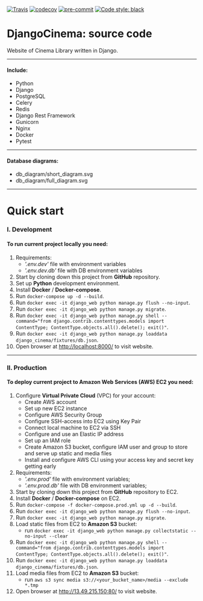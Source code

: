 [![Travis](https://img.shields.io/travis/YuriiBorovenskyi/django-cinema/master.png?style=flat-square)](https://travis-ci.org/YuriiBorovenskyi/django-cinema)
[![codecov](https://codecov.io/gh/YuriiBorovenskyi/django-cinema/branch/master/graph/badge.svg?token=EGUTWR1YTR)](https://codecov.io/gh/YuriiBorovenskyi/django-cinema)
[![pre-commit](https://img.shields.io/badge/pre--commit-enabled-brightgreen?logo=pre-commit&logoColor=white)](https://github.com/pre-commit/pre-commit)
[![Code style: black](https://img.shields.io/badge/code%20style-black-000000.svg)](https://github.com/psf/black)
# DjangoCinema: source code
Website of Cinema Library written in Django.
***
#### Include:

- Python
- Django
- PostgreSQL
- Celery
- Redis
- Django Rest Framework
- Gunicorn
- Nginx
- Docker
- Pytest
***
#### Database diagrams:

- db_diagram/short_diagram.svg
- db_diagram/full_diagram.svg
***
# Quick start
### I. Development
#### To run current project locally you need:

1. Requirements:
    - *'.env.dev'* file with environment variables
    - *'.env.dev.db'* file with DB environment variables
2. Start by cloning down this project from **GitHub** repository.
3. Set up **Python** development environment.
4. Install **Docker** / **Docker-compose**.
5. Run `docker-compose up -d --build`.
6. Run `docker exec -it django_web python manage.py flush --no-input`.
7. Run `docker exec -it django_web python manage.py migrate`.
8. Run `docker exec -it django_web python manage.py shell --command="from django.contrib.contenttypes.models import ContentType; ContentType.objects.all().delete(); exit()"`.
9. Run `docker exec -it django_web python manage.py loaddata django_cinema/fixtures/db.json`.
10. Open browser at <http://localhost:8000/> to visit website.

***
### II. Production
#### To deploy current project to Amazon Web Services (AWS) EC2 you need:

1. Configure **Virtual Private Cloud** (VPC) for your account:
    - Create AWS account
    - Set up new EC2 instance
    - Configure AWS Security Group
    - Configure SSH-access into EC2 using Key Pair
    - Connect local machine to EC2 via SSH
    - Configure and use an Elastic IP address
    - Set up an IAM role
    - Create Amazon S3 bucket, configure IAM user and group to store and serve up static and media files
    - Install and configure AWS CLI using your access key and secret key getting early
2. Requirements:
    - *'.env.prod'* file with environment variables;
    - *'.env.prod.db'* file with DB environment variables;
3. Start by cloning down this project from **GitHub** repository to EC2.
4. Install **Docker** / **Docker-compose** on EC2.
5. Run `docker-compose -f docker-compose.prod.yml up -d --build`.
6. Run `docker exec -it django_web python manage.py flush --no-input`.
7. Run `docker exec -it django_web python manage.py migrate`.
8. Load static files from EC2 to **Amazon S3** bucket:
    - run `docker exec -it django_web python manage.py collectstatic --no-input --clear`
9. Run `docker exec -it django_web python manage.py shell --command="from django.contrib.contenttypes.models import ContentType; ContentType.objects.all().delete(); exit()"`.
10. Run `docker exec -it django_web python manage.py loaddata django_cinema/fixtures/db.json`.
11. Load media files from EC2 to **Amazon S3** bucket:
    - run `aws s3 sync media s3://<your_bucket_name>/media --exclude *.tmp`
12. Open browser at <http://13.49.215.150:80/> to visit website.
